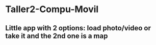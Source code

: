 # Taller2-Compu-Movil
## Little app with 2 options: load photo/video or take it and the 2nd one is a map
